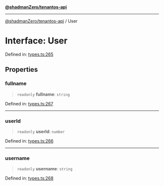 [**@shadmanZero/tenantos-api**](../README.md)

***

[@shadmanZero/tenantos-api](../globals.md) / User

# Interface: User

Defined in: [types.ts:265](https://github.com/shadmanZero/tenantos-api/blob/1519ecac4035082956b06ca1cf266b8ad4cc7904/src/types.ts#L265)

## Properties

### fullname

> `readonly` **fullname**: `string`

Defined in: [types.ts:267](https://github.com/shadmanZero/tenantos-api/blob/1519ecac4035082956b06ca1cf266b8ad4cc7904/src/types.ts#L267)

***

### userId

> `readonly` **userId**: `number`

Defined in: [types.ts:266](https://github.com/shadmanZero/tenantos-api/blob/1519ecac4035082956b06ca1cf266b8ad4cc7904/src/types.ts#L266)

***

### username

> `readonly` **username**: `string`

Defined in: [types.ts:268](https://github.com/shadmanZero/tenantos-api/blob/1519ecac4035082956b06ca1cf266b8ad4cc7904/src/types.ts#L268)
